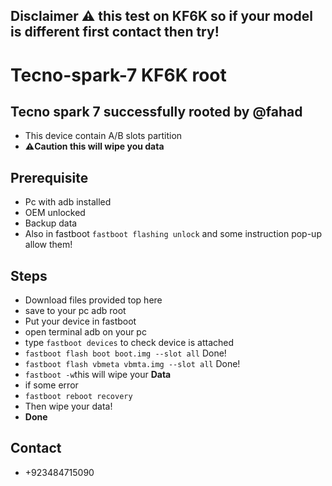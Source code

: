 ## Disclaimer ⚠️ this test on KF6K so if your model is different first contact then try!
# Tecno-spark-7 KF6K root 
## Tecno spark 7 successfully rooted by @fahad
- This device contain A/B slots partition
- **⚠️Caution this will wipe you data**
## Prerequisite
- Pc with adb installed
- OEM unlocked 
- Backup data 
- Also in fastboot ``fastboot flashing unlock`` and some instruction pop-up allow them!

## Steps
- Download files provided top here
- save to your pc adb root 
- Put your device in fastboot 
- open terminal adb on your pc 
- type ``fastboot devices`` to check device is attached
- ``fastboot flash boot boot.img --slot all`` Done!
- ``fastboot flash vbmeta vbmta.img --slot all`` Done!
- ``fastboot -w``this will wipe your **Data**
- if some error
- ``fastboot reboot recovery``
- Then wipe your data!
- **Done**
## Contact 
- +923484715090

